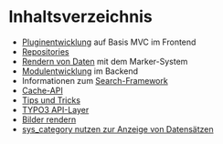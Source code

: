 # Inhaltsverzeichnis
 * [Pluginentwicklung](fe_plugins.md) auf Basis MVC im Frontend
 * [Repositories](repositories.md)
 * [Rendern von Daten](rendering_data.md) mit dem Marker-System
 * [Modulentwicklung](be_modules.md) im Backend
 * Informationen zum [Search-Framework](searchframework.md)
 * [Cache-API](cache_api.md)
 * [Tips und Tricks](other.md)
 * [TYPO3 API-Layer](typo3_api_layer.md)
 * [Bilder rendern](picture_rendering.md)
 * [sys_category nutzen zur Anzeige von Datensätzen](sys_category.md)
